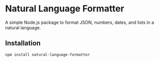# Natural Language Formatter

A simple Node.js package to format JSON, numbers, dates, and lists in a natural language.

## Installation

```bash
npm install natural-language-formatter
```
